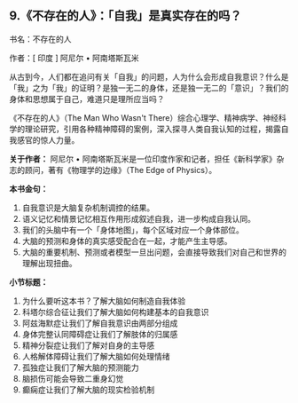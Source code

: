 ## 9.《不存在的人》：「自我」是真实存在的吗？
书名：不存在的人


作者：[ 印度 ] 阿尼尔 • 阿南塔斯瓦米


从古到今，人们都在追问有关「自我」的问题，人为什么会形成自我意识？什么是「我」之为「我」的证明？是独一无二的身体，还是独一无二的「意识」？我们的身体和思想属于自己，难道只是理所应当吗？


《不存在的人》（The Man Who Wasn't There）综合心理学、精神病学、神经科学的理论研究，引用各种精神障碍的案例，深入探寻人类自我认知的过程，揭露自我感官的惊人力量。


**关于作者：**
阿尼尔 • 阿南塔斯瓦米是一位印度作家和记者，担任《新科学家》杂志的顾问，著有《物理学的边缘》（The Edge of Physics）。


**本书金句：**


1. 自我意识是大脑复杂机制调控的结果。
2. 语义记忆和情景记忆相互作用形成叙述自我，进一步构成自我认同。
3. 我们的头脑中有一个「身体地图」，每个区域对应一个身体部位。
4. 大脑的预测和身体的真实感受配合在一起，才能产生主导感。
5. 大脑的重要机制、预测或者模型一旦出问题，会直接导致我们对自己和世界的理解出现扭曲。

**小节标题：**


1. 为什么要听这本书？了解大脑如何制造自我体验
2. 科塔尔综合征让我们了解大脑如何构建基本的自我意识
3. 阿兹海默症让我们了解自我意识由两部分组成
4. 身体完整认同障碍症让我们了解肢体的归属感
5. 精神分裂症让我们了解对自身的主导感
6. 人格解体障碍让我们了解大脑如何处理情绪
7. 孤独症让我们了解大脑的预测能力
8. 脑损伤可能会导致二重身幻觉
9. 癫痫症让我们了解大脑的现实检验机制
